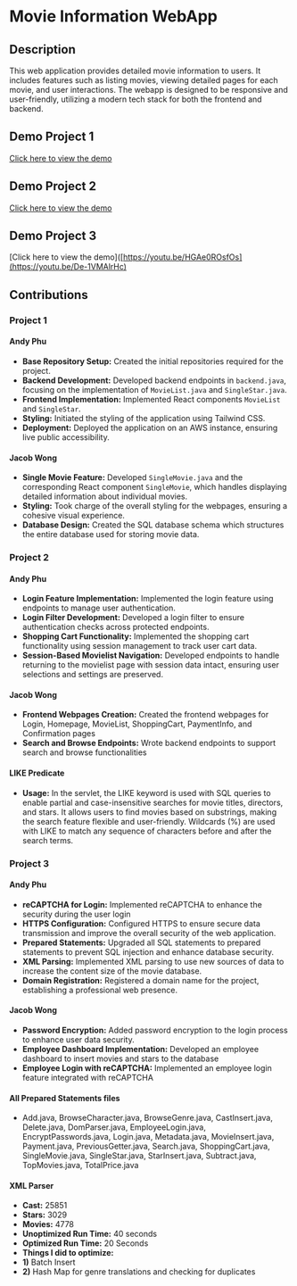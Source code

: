 # Movie Information WebApp

## Description
This web application provides detailed movie information to users. It includes features such as listing movies, viewing detailed pages for each movie, and user interactions. The webapp is designed to be responsive and user-friendly, utilizing a modern tech stack for both the frontend and backend.


## Demo Project 1
[Click here to view the demo](https://youtu.be/klhI5wOVID8)
## Demo Project 2
[Click here to view the demo](https://youtu.be/HGAe0ROsfOs)
## Demo Project 3
[Click here to view the demo]([https://youtu.be/HGAe0ROsfOs](https://youtu.be/De-1VMAlrHc)
## Contributions

### Project 1
#### Andy Phu
- **Base Repository Setup:** Created the initial repositories required for the project.
- **Backend Development:** Developed backend endpoints in `backend.java`, focusing on the implementation of `MovieList.java` and `SingleStar.java`.
- **Frontend Implementation:** Implemented React components `MovieList` and `SingleStar`.
- **Styling:** Initiated the styling of the application using Tailwind CSS.
- **Deployment:** Deployed the application on an AWS instance, ensuring live public accessibility.

#### Jacob Wong
- **Single Movie Feature:** Developed `SingleMovie.java` and the corresponding React component `SingleMovie`, which handles displaying detailed information about individual movies.
- **Styling:** Took charge of the overall styling for the webpages, ensuring a cohesive visual experience.
- **Database Design:** Created the SQL database schema which structures the entire database used for storing movie data.


### Project 2
#### Andy Phu
- **Login Feature Implementation:** Implemented the login feature using endpoints to manage user authentication.
- **Login Filter Development:** Developed a login filter to ensure authentication checks across protected endpoints.
- **Shopping Cart Functionality:** Implemented the shopping cart functionality using session management to track user cart data.
- **Session-Based Movielist Navigation:** Developed endpoints to handle returning to the movielist page with session data intact, ensuring user selections and settings are preserved.

#### Jacob Wong
- **Frontend Webpages Creation:** Created the frontend webpages for Login, Homepage, MovieList, ShoppingCart, PaymentInfo, and Confirmation pages
- **Search and Browse Endpoints:** Wrote backend endpoints to support search and browse functionalities

#### LIKE Predicate
- **Usage:** In the servlet, the LIKE keyword is used with SQL queries to enable partial and case-insensitive searches for movie titles, directors, and stars. It allows users to find movies based on substrings, making the search feature flexible and user-friendly. Wildcards (%) are used with LIKE to match any sequence of characters before and after the search terms.

### Project 3
#### Andy Phu
- **reCAPTCHA for Login:** Implemented reCAPTCHA to enhance the security during the user login
- **HTTPS Configuration:** Configured HTTPS to ensure secure data transmission and improve the overall security of the web application.
- **Prepared Statements:** Upgraded all SQL statements to prepared statements to prevent SQL injection and enhance database security.
- **XML Parsing:** Implemented XML parsing to use new sources of data to increase the content size of the movie database.
- **Domain Registration:** Registered a domain name for the project, establishing a professional web presence.

#### Jacob Wong
- **Password Encryption:** Added password encryption to the login process to enhance user data security.
- **Employee Dashboard Implementation:** Developed an employee dashboard to insert movies and stars to the database
- **Employee Login with reCAPTCHA:** Implemented an employee login feature integrated with reCAPTCHA

#### All Prepared Statements files
- Add.java, BrowseCharacter.java, BrowseGenre.java, CastInsert.java, Delete.java, DomParser.java, EmployeeLogin.java, EncryptPasswords.java, Login.java, Metadata.java, MovieInsert.java, Payment.java, PreviousGetter.java, Search.java, ShoppingCart.java, SingleMovie.java, SingleStar.java, StarInsert.java, Subtract.java, TopMovies.java, TotalPrice.java

#### XML Parser
- **Cast:** 25851
- **Stars:** 3029
- **Movies:** 4778
- **Unoptimized Run Time:** 40 seconds
- **Optimized Run Time:** 20 Seconds
- **Things I did to optimize:**
- **1)** Batch Insert
- **2)** Hash Map for genre translations and checking for duplicates
